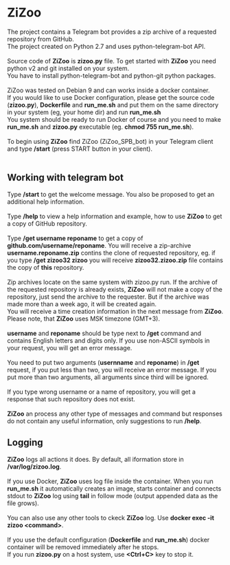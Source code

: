 # ZiZoo

The project contains a Telegram bot provides a zip archive of a requested repository from GitHub. <br>
The project created on Python 2.7 and uses python-telegram-bot API.<br><br>
Source code of **ZiZoo** is **zizoo.py** file. To get started with **ZiZoo** you need python v2 and git installed on your system.<br>
You have to install python-telegram-bot and python-git python packages.<br>
<br>
ZiZoo was tested on Debian 9 and can works inside a docker container.<br>
If you would like to use Docker configuration, please get the source code (**zizoo.py**), **Dockerfile** and **run_me.sh** and put them on the same directory in your system (eg, your home dir) and run **run_me.sh**<br>
You system should be ready to run Docker of course and you need to make **run_me.sh** and **zizoo.py** executable (eg. **chmod 755 run_me.sh**).<br><br>
To begin using **ZiZoo** find ZiZoo (ZiZoo_SPB_bot) in your Telegram client and type **/start** (press START button in your client).<br>
<br>
## Working with telegram bot
Type **/start**  to get the welcome message. You also be proposed to get an additional help information.<br><br>
Type **/help** to view a help information and example, how to use **ZiZoo** to get a copy of GitHub repository.<br><br>
Type **/get username reponame** to get a copy of **github.com/username/reponame**. You will receive a zip-archive **username.reponame.zip** contins the clone of requested repository, eg. if you type **/get zizoo32 zizoo** you will receive **zizoo32.zizoo.zip** file contains the copy of **this** repository.<br><br>
Zip archives locate on the same system with zizoo.py run. If the archive of the requested repository is already exists, **ZiZoo** will not make a copy of the repository, just send the archive to the requester. But if the archive was made more than a week ago, it will be created again. <br>
You will receive a time creation information in the next message from **ZiZoo**. Please note, that **ZiZoo** uses MSK timezone (GMT+3).<br><br>
**username** and **reponame** should be type next to **/get** command and contains English letters and digits only. If you use non-ASCII symbols in your request, you will get an error message.<br><br>
You need to put two arguments (**usernname** and **reponame**) in **/get** request, if you put less than two, you will receive an error message. If you put more than two arguments, all arguments since third will be ignored.<br><br>
If you type wrong username or a name of repository, you will get a response that such repository does not exist.<br><br>
**ZiZoo** an process any other type of messages and command but responses do not contain any useful information, only suggestions to run **/help**.<br>
## Logging
**ZiZoo** logs all actions it does. By default, all iformation store in **/var/log/zizoo.log**.<br><br>
If you use Docker, **ZiZoo** uses log file inside the container. When you run **run_me.sh** it automatically creates an image, starts container and connects stdout to **ZiZoo** log using **tail** in follow mode (output appended data as the file grows).<br><br>
You can also use any other tools to ckeck **ZiZoo** log. Use **docker exec -it zizoo \<command>**.<br><br>
If you use the default configuration (**Dockerfile** and **run_me.sh**) docker container will be removed immediately after he stops.<br>
If you run **zizoo.py** on a host system, use **\<Ctrl+C>** key to stop it.



